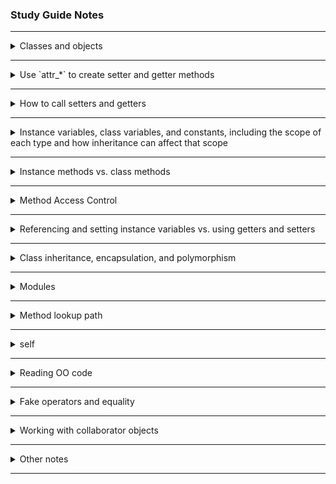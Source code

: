 ### Study Guide Notes

---
<details >
<summary>Classes and objects</summary>

#### Classes
- are like "molds" that create objects:  basic outlines that define what an object should be made of and what it can do
- convention:  use CamelCase [source](https://launchschool.com/books/oo_ruby/read/the_object_model#classesdefineobjects)

- define a class by thinking about:  states and behaviours  [source](https://launchschool.com/books/oo_ruby/read/classes_and_objects_part1#statesandbehaviors)
  - state is the data associated to an individual object, state is tracked by instance variables
    - state is a collection of all 'instance variables' [source](https://medium.com/launch-school/towards-a-conceptual-model-of-object-oriented-programming-118eb971659f)
  - behaviours are defined by the instance methods of a class;  instance methods defined by a class are available to all instances of that class
- class definitions also referred to as defining behaviours and *attributes* [source](https://medium.com/launch-school/towards-a-conceptual-model-of-object-oriented-programming-118eb971659f)
  - classes have *attribute signifiers* within their definitions, not strictly 'instance variables'

- the `initialize` method of a class is also called a *constructor* [source](https://launchschool.com/books/oo_ruby/read/classes_and_objects_part1#initializinganewobject)

- instance variables don't exist prior to an object being created and a value assigned to them [source](https://medium.com/launch-school/towards-a-conceptual-model-of-object-oriented-programming-118eb971659f)
  - instance variables that have been defined, but haven't yet been initialized (i.e., a specific value assigned to them) have the value `nil`

- 'getters' and 'setters' are 'contingent properties' of a class - need to be defined appropriately to be available [source](https://medium.com/launch-school/towards-a-conceptual-model-of-object-oriented-programming-118eb971659f);  not available by default
  - gives programmer flexibility to define what can/can't be changed (encapsulation)

#### Objects

- anything that can be said to have a value is an object (e.g., numbers, strings, arrays, classes, modules) [source](https://launchschool.com/books/oo_ruby/read/the_object_model#whatareobjects)
  - methods, blocks, variables are not objects
  - `if` statements, argument lists are also NOT objects [source](https://launchschool.com/lessons/d2f05460/assignments/9cadd494)
- objects are created from classes; objects are instances of the class they are created from
- can call `.class` on each object to see what class it is an instance of
- creating a new object from a class is 'instantiation' [source](https://launchschool.com/books/oo_ruby/read/the_object_model#classesdefineobjects)
  - =="we create an instance of the `GoodDog` class and assign the local variable `sparky` to it".==  `sparky` is an object or instance of the class `GoodDog`.
    ```ruby
    class GoodDog; end

    sparky = GoodDog.new
    ```
  - the string `'Sparky'` is passed from the `new` method through to the `initialize` method and is assigned to the local variable `name`.  Within the constructor (or `initialize` method) we set the instance variable `@name` to `name` (the string `'Sparky'` is assigned to the `@name` instance variable)
    ```ruby
    class GoodDog
      def initialize(name)
        @name = name
      end
    end

    sparky = GoodDog.new("Sparky")
    ```
- [source](https://launchschool.com/lessons/b5948548/assignments/fd4d12cb)
  - attributes
      - characteristics that make up an object (e.g., for a `Laptop` object: colour, make, dimensions, didsplay, etc.)
      - are generally accessed and manipulated from outside the object
      - could refer to just characteristic names OR names *and* values attributed to the object
    - generally refers in Ruby to *instance variables*, which generally have accessor methods (but these aren't required)


</details>

---

<details >
<summary>Use `attr_*` to create setter and getter methods</summary>

- [source](https://launchschool.com/books/oo_ruby/read/classes_and_objects_part1#accessormethods)
  - the `attr_accessor` *method* is used to automatically create getter and setter methods
    - it takes 1 or more symbol(s) as arguments and creates methods for getters and setters

- `attr_accessor` *method* creates both getter and setter methods based on the symbol object(s) passed in
- `attr_writer` *method* creates only setter methods based on symbol object(s) passed in
- `attr_reader` *method* creates only getter methods based on symbol object(s) passed in

</details>

---

<details >
<summary>How to call setters and getters</summary>

- called like any other method:  [instance].[instance method name]
- by convention, method name is the same as instance variable it returns (e.g., `name` and `name=`)
- getters are methods used to return instance variables [source](https://launchschool.com/books/oo_ruby/read/classes_and_objects_part1#accessormethods)
- setters are methods used to change the value of instance variables
  - need to be defined as [name]=  e.g., `def set_name=(argument_name)`
  - Ruby syntactical sugar lets us call it without brackets:  `sparky.set_name = "new name"`
  - note:  setters always return the value that is passed in as an argument (in custom setters, any other return value defined will be ignored)

</details>

---

<details >
<summary>Instance variables, class variables, and constants, including the scope of each type and how inheritance can affect that scope</summary>

##### Instance Variables
- instance variables have '`@`' symbol in front of them [source](https://launchschool.com/books/oo_ruby/read/classes_and_objects_part1#instancevariables)
  - instance variables only exist if the object instance exists;  helps to tie data to objects;  lives on until the object is destroyed
  - actual instance variables are not inherited (i.e., values stored in instance variables - state - will be different for each object which is an instance of the same class) [source](https://launchschool.com/lessons/b5948548/assignments/fd4d12cb)
  - instance variables need to be initialized within instance methods [source](https://launchschool.com/lessons/d2f05460/assignments/b4f9e5b7)
    - if initialized within the class, they are 'class instance variables' - entirely different
  - scope is at object level, accessible to all instance methods (without being explicitly passed in) [source](https://launchschool.com/lessons/d2f05460/assignments/b4f9e5b7)
  - sub classes inherit the definitions for instance variables [source](https://launchschool.com/lessons/d2f05460/assignments/b8928e96)
    - uninitialized instance variables will still return `nil`
    - any uninitialized instance variable (even if not previously defined) will return `nil` (based upon experimentation)
    - instance variables and their values are NOT inherited [source](https://launchschool.com/lessons/d2f05460/assignments/b8928e96)

##### Class Variables
- class variables have '`@@`' symbol in front of them [source](https://launchschool.com/books/oo_ruby/read/classes_and_objects_part2#classvariables)
  - class variables can be accessed within instance methods (e.g., `initialize` is an instance method)
  - these are scoped at the class level [source](https://launchschool.com/lessons/d2f05460/assignments/b4f9e5b7)
    - can be accessed by class methods as long as the class variable has been initialized prior to being called
  - class variables are accessible to sub-classes [source](https://launchschool.com/lessons/d2f05460/assignments/b8928e96)
    - NOTE:  sub-classes can re-define class variables and this will affect all instances of the class / super-class
    - e.g., are available to the class 'hierarchy-level' - not just available to the same class; available to all sub classes
      ```ruby
      
      ```
  - from testing:  can assign class variables anywhere within the class (i.e., within methods is also okay)
    - NOTE:  if class variable is initialized within an instance method (e.g., `initialize`) and that method hasn't yet been executed (e.g., no instance of class has been created and thus `initialize` executed), there will be an error (NameError) when trying to reference that class variable
    - for example:  need to instantiate `GoodDog` before class method `how_many` will work
    ```ruby
    class GoodDog
      TEETH = 23
      
      def initialize(name)
        @@legs = 4
        @name = name
      end
      
      def self.how_many
        p @@legs
        p TEETH
      end
    end

    sparky = GoodDog.new('Sparky') # without this line, the next doesn't work

    GoodDog.how_many

    p GoodDog::TEETH
    ```

##### Constants
- constants are defined using an uppercase letter at the beginning of the variable name (convention is to use all caps) [source](https://launchschool.com/books/oo_ruby/read/classes_and_objects_part2#constants)
  - these are variables which you never want to change (during run-time)
  - have *lexical scope* : where the constant is defined in the source code determines where it is available [source](https://launchschool.com/lessons/d2f05460/assignments/b4f9e5b7)
    - the surrounding code structure is the lexical scope
    - can use "namespace resolution operator" `::` to access other classes (outside of lexical scope)
- Ruby attempts to resolve constants first through: [source](https://launchschool.com/lessons/d2f05460/assignments/b8928e96)
  - lexical scope (which doesn't include the main / top-level scope)
  - then inheritance hierarchy (i.e., ancestors) of the **structure that references the constant**
  - main scope is checked last
- example [source](https://launchschool.com/lessons/d2f05460/assignments/b8928e96):
  - module defines a constant; that module is included in a class; an instance method from a super-class is invoked which references the constant defined in the module. However, the module included in the class is NOT accessible from the *super-class* where the method was invoked
  ```ruby
  module FourWheeler
    WHEELS = 4
  end

  class Vehicle
    def maintenance
      "Changing #{WHEELS} tires."
    end
  end

  class Car < Vehicle
    include FourWheeler

    def wheels
      WHEELS
    end
  end

  car = Car.new
  puts car.wheels        # => 4
  puts car.maintenance   # => NameError: uninitialized constant Vehicle::WHEELS
  ```
  - from testing:  should not assign *constants* within methods (class or instance) - only within the class
</details>

---

<details >
<summary>Instance methods vs. class methods</summary>

- [source](https://launchschool.com/books/oo_ruby/read/classes_and_objects_part2#classmethods)
  - class methods are 'class-level' (vs 'object-level') and are called on the *class*
    - defined by adding 'self.' to the method definition
    - e.g., `def self.what_am_i`
    - used for functionality that doesn't pertain to individual objects (i.e., doesn't deal with state)
- [source](https://launchschool.com/lessons/d2f05460/assignments/b4f9e5b7)
  - can refer to class methods as (e.g.,) `Person::greetings`
    ```ruby
    class Person
      GREETINGS = ['Hello', 'Hi', 'Hey']

      def self.greetings
        GREETINGS.join(', ')
      end

      def greet
        GREETINGS.sample
      end
    end

    puts Person.greetings          # => "Hello, Hi, Hey"
    puts Person.new.greet          # => "Hi" (output may vary)
    ```
</details>

---

<details >
<summary>Method Access Control</summary>

- [source](https://launchschool.com/books/oo_ruby/read/inheritance#privateprotectedandpublic)
  - use **access modifiers** to implement *method access control*
  - `public`
    - method is available to anyone who knows the class or object's name (depending on whether it's a class or instance method)
    - these methods form the 'interface' of the class
  - `private`
    - methods that do work within a class, but don't need to be available to the rest of the program
    - before Ruby 2.7:  cannot call a private method using `self.method_name` (this syntax used to call public methods), can only call it using `method_name` (i.e., within the current object)
    - from Ruby 2.7: can use `self.method_name` to call private methods (but only within the current object)
  - `protected`
    - allow access by other class instances (e.g., when used for comparators)
    - similar to `private` methods - they cannot be invoked from outside of the class, but other instances of the same class (*or subclass*) can invoke protected methods
      - note *super class* cannot invoke protected methods of its subclass

</details>

---

<details >
<summary>Referencing and setting instance variables vs. using getters and setters</summary>

- [source](https://launchschool.com/books/oo_ruby/read/classes_and_objects_part1#accessormethods)
  - using `@` references the instance variable directly
  - to use getter, remove `@`
  - to use setter, use `self.` ("to disambiguate from creating a local variable")
    - Ruby style convention:  avoid 'self' where not required
- best to consistently use getter (and setter) methods (once defined) to create a single access to instance variables, which makes update of code easier / more consistent

</details>

---

<details >
<summary>Class inheritance, encapsulation, and polymorphism</summary>

#### Class inheritance
- where a class inherits the behaviours of another class (a *superclass*) [source](https://launchschool.com/books/oo_ruby/read/the_object_model#whyobjectorientedprogramming)
- use the '`<`' symbol to indicate inheritance [source](https://launchschool.com/books/oo_ruby/read/inheritance#classinheritance)
  - all methods from superclass are available in subclass
  - if a method in a subclass has the same name as a method in the superclass it will *override* the method in the superclass
    - i.e., when called, the method defined in the class of the calling object will be executed
    - use `super` to execute the code of a method with the same name in a superclass
      - this is common in `initialize` methods
      - super will automatically forward the arguments that were passed to the method from which `super` is called if no arguments are specified [source](https://launchschool.com/books/oo_ruby/read/inheritance#super)
      - can use `super()` to call the method in superclass with no arguments specified
- check common `Object` methods to prevent accidental method overriding [source](https://launchschool.com/books/oo_ruby/read/inheritance#accidentalmethodoverriding)
  - e.g., `.send`, `.instance_of`, `display`, `inspect`, `trust`, `method`, `methods`
- can only inherit from 1 class [source](https://launchschool.com/books/oo_ruby/read/inheritance#inheritancevsmodules)
- class inheritance is typically used for "is a" relationships (e.g., Dog is a Mammal)
- can call `.superclass` on a class to find the superclass [source](https://launchschool.com/books/oo_ruby/read/inheritance#accidentalmethodoverriding)
- Ruby has only *single inheritance* (can only inherit from 1 super class) [source](https://launchschool.com/lessons/dfff5f6b/assignments/2cf31cc8)

#### Encapsulation
- hiding functionality and making it unavailable to the rest of the code base [source](https://launchschool.com/books/oo_ruby/read/the_object_model#whyobjectorientedprogramming)
- a form of data protection
- accomplished by creating objects and exposing interfaces (i.e., methods) to interact with those objects
- can use method access control to achieve this [source](https://launchschool.com/lessons/dfff5f6b/assignments/8c6b8604)

#### Polymorphism
- ability for different data types to respond to a common interface [source](https://launchschool.com/books/oo_ruby/read/the_object_model#whyobjectorientedprogramming)
- ability of different object types to respond to the same method invocation, often, but not always, in different ways [source](https://launchschool.com/lessons/dfff5f6b/assignments/8c6b8604)
  - different data can respond to a common interface
- can be accomplished through inheritance (and override) [source](https://launchschool.com/lessons/dfff5f6b/assignments/8c6b8604)
  - can define a generic (empty, if necessary) method in the superclass which is inherited by all subclasses
  - as required, override the generic method to define subclass-specific behaviours (e.g., `move` method of class `Animal` may be diferent for `Fish` class vs `Coral` class)
- can also be accomplished by creating objects which have methods of the same name (so they can exhibit similar behaviours) [source](https://launchschool.com/lessons/dfff5f6b/assignments/8c6b8604)
  - "duck-typing" : when *unrelated* types both respond to the same method name, take the same number of arguments
  - methods should be intentionally related by design to be polymorphic (e.g., `draw` in `Circle` class should NOT be related to `draw` in `Blinds` class)


</details>

---

<details >
<summary>Modules</summary>

- a collection of behaviours that is usuable in other classes (via *mixins*) [source](https://launchschool.com/books/oo_ruby/read/the_object_model#modules)
- mixin by invoking the `include` method
- modules can help with keeping code DRY (don't repeat yourself) [source](https://launchschool.com/books/oo_ruby/read/inheritance#mixinginmodules)
  - i.e., can share behaviours (methods) among classes that don't share common inheritance
- [source](https://launchschool.com/books/oo_ruby/read/inheritance#inheritancevsmodules)
  - using modules to create common behaviours among different classes is sometimes called **interface inheritance** 
  - interface inheritance is typically used for "has a" relationships (e.g., Dog has an ability to swim)
  - objects cannot be created from modules
- also used for 'name-spacing' [source](https://launchschool.com/books/oo_ruby/read/inheritance#moremodules)
  - name-spacing is organizing (grouping) similar classes or methods under a module (i.e., use module as a 'container' for classes)
  - grouping classes:
    ```ruby
    module Mammal
      class Dog
        def speak(sound)
          p "#{sound}"
        end
      end

      class Cat
        def say_name(name)
          p "#{name}"
        end
      end
    end
    # invoke using:
    buddy = Mammal::Dog.new
    kitty = Mammal::Cat.new
    buddy.speak('Arf!')           # => "Arf!"
    kitty.say_name('kitty')       # => "kitty"
    ```
  - grouping methods:
    ```ruby
    module Mammal
      def self.some_out_of_place_method(num) # note these are like 'class' methods, but `self` refers to the module, not the class
        num ** 2
      end
    end
    # invoke using:
    value = Mammal.some_out_of_place_method(4)  # preferred method
    value = Mammal::some_out_of_place_method(4) # alternate method

    ```
- modules are Ruby's answer to multiple inheritances (not allowed) - but can *mixin* a module [source](https://launchschool.com/lessons/dfff5f6b/assignments/2cf31cc8)
  - mixing in a module is equivalent to cutting and pasting those methods into a class
</details>

---

<details >
<summary>Method lookup path</summary>

- defines where Ruby will look to find a particular method when it is invoked [source](https://launchschool.com/books/oo_ruby/read/the_object_model#methodlookup)
- also called 'method lookup chain'
- can be determined by calling `ancestors` on the *class*
- standard parts of the lookup chain (at the end) are :  `Object`, `Kernel`, `BasicObject`

- [source](https://launchschool.com/books/oo_ruby/read/inheritance#methodlookup)
  - current class first
  - then included modules (from last defined to first defined)
  - then superclasses
  - then included modules of superclasses
  - then 'Object', 'Kernel', 'BasicObject'
- Ruby will look until it finds the required method, and then look no further (hence creates 'override' behaviour)

</details>

---

<details >
<summary>self</summary>

- [source](https://launchschool.com/books/oo_ruby/read/classes_and_objects_part1#accessormethods)
  - to use setter, use `self.` ("to disambiguate from creating a local variable")
    - Ruby style convention:  avoid 'self' where not required [source](https://launchschool.com/books/oo_ruby/read/classes_and_objects_part1#callingmethodswithself)
- [source](https://launchschool.com/books/oo_ruby/read/classes_and_objects_part2#moreaboutself)
    - `self` will refer to different things depending on where it is used
    - when an instance method uses `self`, it references the **calling object**
      - e.g., when calling setter methods within the class to distinguish from local variables      
      - i.e., from within an instance method, calling `self.name=` is the same as calling `sparky.name=` from outside the class
    - `self` for class method definitions:  when inside a class, but outside an instance method, `self` references the class name
- [source](https://launchschool.com/books/oo_ruby/read/inheritance#moremodules)
    - `self` in a module refers to the module
    - e.g., 
      ```ruby
      module Walkable
        CONST = self
        def self.count_steps(num)
          "I walked #{num} steps"
        end

        def self.output_self
          self
        end
      end

      p Walkable::count_steps(3) # "I walked 3 steps"
      p Walkable.output_self     # Walkable
      p Walkable::CONST          # Walkable
      ```

</details>

---

<details >
<summary>Reading OO code</summary>

- more notes here

</details>

---

<details >
<summary>Fake operators and equality</summary>

- using `==` : it's a(n instance) method ('fake operator') [source](https://launchschool.com/lessons/d2f05460/assignments/9cadd494)
  - will compare objects based upon their 'value', or however the `==` has been defined (Ruby core library defines `==` to compare values for Array, String, Integer, etc.)
  - original `==` method is defined in `BasicObject` class : default for this is to determine if 2 objects are the same object
  - re-defining `==` method also gives you the `!=` method
  - the `===` method is implicitly used in `case` statements (e.g., used to compare ranges in `case` statements)
    - `===` asks: if argument1 is a group, would argument2 belong in that group? returns `true` or `false` (note:  Ruby `===` is VERY different than JavaScript `===`)
    - see Q7 Quiz 3 [link](https://launchschool.com/quizzes/ac459ccb) : case statements use `===` to check equality, technically not `==`
- to determine if the actual object is the same (and not just the value), can use `equal?` method [source](https://launchschool.com/lessons/d2f05460/assignments/9cadd494)
  - e.g., `str1.equal? str2`
- `.eql?` method is used in comparisons by `Hash` class : determines if 2 objects contain the same value and if they're of the same class

- fake operators reference table : https://launchschool.com/lessons/d2f05460/assignments/9a7db2ee
  - Fake operators (are methods): `[]` `[]=` `**` `==` `!` `~` `+` `-` `*` `%` `/` `+@` `-@` `<<` `>>` `&` `^` `|` `<=` `<` `>` `>=` `<=>` `===` `!=` `=~` `!~`
  - NOT methods: `.` `::` `&&` `||` `..` `...` `? :` `=` `%=` `/=` `-=` `+=` `|=` `&=` `>>=` `<<=` `*=` `&&=` `||=` `**=` `{`
  - any fake operators can be redefined in custom classes
  - make sure that re-definitions make sense and are consistent with expected Ruby behaviour (e.g., don't redefine `==` and `!=` and create inconsistencies, don't make `<<` not add to a collection, ensure `+` when used for collections returns the *same object type* along with a concatenation of elements)
</details>

---

<details >
<summary>Working with collaborator objects</summary>

- collaborator object:  an object that is stored as state within another object [source](https://launchschool.com/lessons/dfff5f6b/assignments/4228f149)
  - these objects work in conjunction / collaboration with the class they are associated with
  - collaborator objects are usually custom objects (defined by the programmer, but can be any object - strings, integers, arrays, hashes since these are all objects)
  - collaborator objects represent connections between various actors in programs
  - e.g.,  `bud` is the collaborator object - it's part of the state of `bob`
    ```ruby
    class Person
      attr_accessor :name, :pet

      def initialize(name)
        @name = name
      end
    end

    bob = Person.new("Robert")
    bud = Bulldog.new             # assume Bulldog class from previous assignment

    bob.pet = bud
    ```
- collaboration is a way of modelling (associative) relationships between different objects [source](https://medium.com/launch-school/no-object-is-an-island-707e59ffedb4)
  - *not* inheritance relationships
  - relationship may be defined within `initialize` method, or elsewhere within the class
  - the actual collaboration occurs when the actual object is added to the state:
      - may be set within `initialize` method
      - could also use a setter method elsewhere in the program to define the collaborator object
</details>

---

<details >
<summary>Other notes</summary>

- typical approach to OOP: [source](https://launchschool.com/lessons/dfff5f6b/assignments/180e267e)
  - write a textual description of the problem or exercise
  - extract the major nouns and verbs from the description
  - organize and associate the verbs with the nouns
  - nouns are the classes and the verbs are the behaviours or methods
  - example - TTT:  don't think about game flow initially, focus on organizing / modularizing code into cohesive class structure

- OOP architecture [source](https://launchschool.com/lessons/dfff5f6b/assignments/ff0b0ded)
  - there are always trade-offs between flexible code and indirection
  - i.e., if all code is in place it's not very flexible;  splitting code up can make it more flexible and easier to maintain, but's it's harder to understand (may have more classes, etc.)
  - a 'spike' is exploratory code to play around with the problem [source](https://launchschool.com/lessons/dfff5f6b/assignments/d632a90f)
    - don't worry about code quality; just play - an initial brain dump
  - if nouns keep coming up, it might be an indication a new class is required (e.g., `Move` in rock, paper, scissors)

#### CRC cards
- Class Responsibility Collaborator (CRC) cards [source](https://launchschool.com/lessons/dfff5f6b/assignments/3b584726):
  - list the 'class name' (indicate super / sub classes)
  - underneath:  'responsibilities' (public behaviours / methods), 'collaborators' (other objects)
  
#### to_s method
- [source](https://launchschool.com/books/oo_ruby/read/classes_and_objects_part2#theto_smethod)
  - is built-in to every class in Ruby (instance method), but can be overridden to define the output when `puts` is invoked on an object of the class
    - the `puts` method automatically calls `to_s` for any argument that is *not* an array.  For an array, it writes on separate line the result of calling `to_s` on each element of the array
    - `to_s` is also automatically called in string interpolation

#### exceptions
- [source](https://launchschool.medium.com/getting-started-with-ruby-exceptions-d6318975b8d1)
  - exceptions are raised when code behaves unexpectedly
  - Ruby has built-in classes to handle exceptions (abbreviated list):
    - `Exception`
      - `ScriptError`
        - `SyntaxError`
      - `SignalException`
        - `Interrupt`  (e.g., using `ctrl-c` to exit a program)
      - `StandardError`
        - `ArgumentError`
        - `NameError`
          - `NoMethodError`
        - `RuntimeError`
        - `TypeError`
        - `ZeroDivisionError`
      - `NoMemoryError`
  - best to handle errors in a 'specific' way and not just handle all errors at `Exception`-level
  - can handle with `begin` / `rescue` block:
    ```ruby
    begin
      # code to try
    rescue TypeError  # if specific error type is not defined, will default to `StandardError`
      # action to take for rescue
    rescue NoMethodError, ArgumentError # optional to list additional rescue blocks for specific error types, or multiple error types separated w/ comma
      retry ...  #can add conditional or other code here to be executed
    rescue ZeroDivisonError => e
      puts e.message # standard exception object will include `Exception#message` and `Exception#backtrace`
    ensure
      # code here always runs (w or w/o exception);  clean up code can go here
      # note:  if an exception is raised here, it will 'mask' earlier exceptions
    end
    ```
  - can use `Kernel#raise` to throw custom errors
    - will default to `RuntimeError` unless otherwise specified (e.g., `raise TypeError.new("message here")` )
  - can create custom exception classes that inherit from built-in exception classes (best to subclass from `StandardError`):
    - e.g., `class ValidateAgeError < StandardError; end`
    - will include existing objects defined under `StandardError` including `Exception#message` and `Exception#backtrace`


#### `Struct`
- classes that contain ONLY data and no behaviours can be defined using `Struct` [source](https://launchschool.com/lessons/97babc46/assignments/348a722b)
  ```ruby
  Pet = Struct.new('Pet', :kind, :name, :age)
  asta = Pet.new('dog', 'Asta', 10)
  cocoa = Pet.new('cat', 'Cocoa', 2)
  p asta.age          # => 10
  cocoa.age = 3
  p cocoa.age         # => 3
  ```

</details>

---